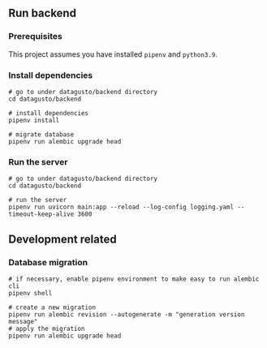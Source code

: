 

## Run backend


### Prerequisites
This project assumes you have installed `pipenv` and `python3.9`.


### Install dependencies

```shell
# go to under datagusto/backend directory
cd datagusto/backend

# install dependencies
pipenv install

# migrate database
pipenv run alembic upgrade head

```

### Run the server

```shell
# go to under datagusto/backend directory
cd datagusto/backend

# run the server
pipenv run uvicorn main:app --reload --log-config logging.yaml --timeout-keep-alive 3600
```

## Development related

### Database migration

```shell
# if necessary, enable pipenv environment to make easy to run alembic cli
pipenv shell

# create a new migration
pipenv run alembic revision --autogenerate -m "generation version message"
# apply the migration
pipenv run alembic upgrade head
```
